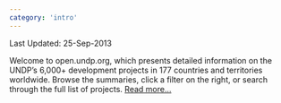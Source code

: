 ```yaml
---
category: 'intro'
---
```

<p>Last Updated: 25-Sep-2013</p>

<p class='intro'>Welcome to open.undp.org, which presents detailed information on the UNDP’s 6,000+ development projects in 177 countries and territories worldwide. Browse the summaries, click a filter on the right, or search through the full list of projects. <a href = '#about/open'>Read more...</a></p>
